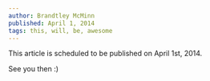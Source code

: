 ```yaml
---
author: Brandtley McMinn
published: April 1, 2014
tags: this, will, be, awesome
---
```


This article is scheduled to be published on April 1st, 2014.

See you then :)
